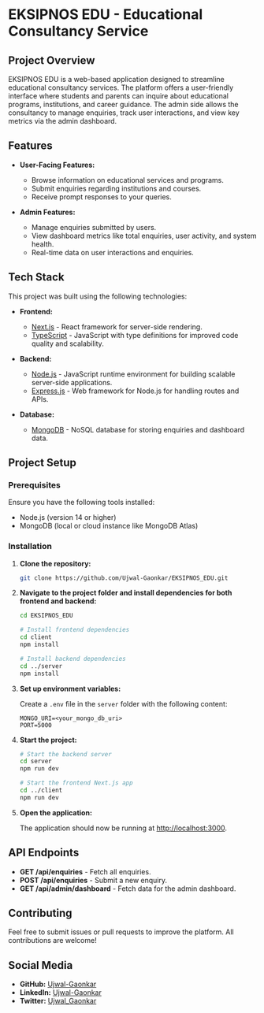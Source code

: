 
# EKSIPNOS EDU - Educational Consultancy Service

## Project Overview

EKSIPNOS EDU is a web-based application designed to streamline educational consultancy services. The platform offers a user-friendly interface where students and parents can inquire about educational programs, institutions, and career guidance. The admin side allows the consultancy to manage enquiries, track user interactions, and view key metrics via the admin dashboard.

## Features

- **User-Facing Features:**
  - Browse information on educational services and programs.
  - Submit enquiries regarding institutions and courses.
  - Receive prompt responses to your queries.

- **Admin Features:**
  - Manage enquiries submitted by users.
  - View dashboard metrics like total enquiries, user activity, and system health.
  - Real-time data on user interactions and enquiries.

## Tech Stack

This project was built using the following technologies:

- **Frontend:**
  - [Next.js](https://nextjs.org/) - React framework for server-side rendering.
  - [TypeScript](https://www.typescriptlang.org/) - JavaScript with type definitions for improved code quality and scalability.

- **Backend:**
  - [Node.js](https://nodejs.org/) - JavaScript runtime environment for building scalable server-side applications.
  - [Express.js](https://expressjs.com/) - Web framework for Node.js for handling routes and APIs.

- **Database:**
  - [MongoDB](https://www.mongodb.com/) - NoSQL database for storing enquiries and dashboard data.

## Project Setup

### Prerequisites

Ensure you have the following tools installed:

- Node.js (version 14 or higher)
- MongoDB (local or cloud instance like MongoDB Atlas)

### Installation

1. **Clone the repository:**

   ```bash
   git clone https://github.com/Ujwal-Gaonkar/EKSIPNOS_EDU.git
   ```

2. **Navigate to the project folder and install dependencies for both frontend and backend:**

   ```bash
   cd EKSIPNOS_EDU

   # Install frontend dependencies
   cd client
   npm install

   # Install backend dependencies
   cd ../server
   npm install
   ```

3. **Set up environment variables:**

   Create a `.env` file in the `server` folder with the following content:

   ```env
   MONGO_URI=<your_mongo_db_uri>
   PORT=5000
   ```

4. **Start the project:**

   ```bash
   # Start the backend server
   cd server
   npm run dev

   # Start the frontend Next.js app
   cd ../client
   npm run dev
   ```

5. **Open the application:**

   The application should now be running at [http://localhost:3000](http://localhost:3000).

## API Endpoints

- **GET /api/enquiries** - Fetch all enquiries.
- **POST /api/enquiries** - Submit a new enquiry.
- **GET /api/admin/dashboard** - Fetch data for the admin dashboard.

## Contributing

Feel free to submit issues or pull requests to improve the platform. All contributions are welcome!

## Social Media

- **GitHub:** [Ujwal-Gaonkar](https://github.com/Ujwal-Gaonkar)
- **LinkedIn:** [Ujwal-Gaonkar](https://www.linkedin.com/in/ujwal-gaonkar-6746aa1a7/)
- **Twitter:** [Ujwal_Gaonkar](https://x.com/UjwalGaonkar2)
```
